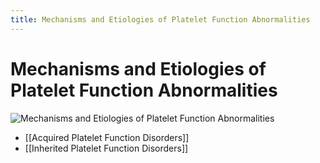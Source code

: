 ```yaml
---
title: Mechanisms and Etiologies of Platelet Function Abnormalities
---
```


# Mechanisms and Etiologies of Platelet Function Abnormalities

![Mechanisms and Etiologies of Platelet Function Abnormalities](https://i.imgur.com/BMvJDyu.png)

- [[Acquired Platelet Function Disorders]]
- [[Inherited Platelet Function Disorders]]
